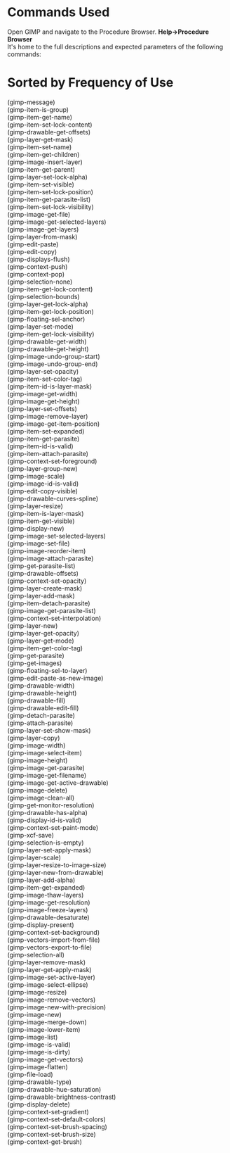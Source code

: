 # Commands Used  
  
Open GIMP and navigate to the Procedure Browser.    **Help->Procedure Browser**  
It's home to the full descriptions and expected parameters of the following commands:
  
# Sorted by Frequency of Use  
  
(gimp-message)  
(gimp-item-is-group)  
(gimp-item-get-name)  
(gimp-item-set-lock-content)  
(gimp-drawable-get-offsets)  
(gimp-layer-get-mask)  
(gimp-item-set-name)  
(gimp-item-get-children)  
(gimp-image-insert-layer)  
(gimp-item-get-parent)  
(gimp-layer-set-lock-alpha)  
(gimp-item-set-visible)  
(gimp-item-set-lock-position)  
(gimp-item-get-parasite-list)  
(gimp-item-set-lock-visibility)  
(gimp-image-get-file)  
(gimp-image-get-selected-layers)  
(gimp-image-get-layers)  
(gimp-layer-from-mask)  
(gimp-edit-paste)  
(gimp-edit-copy)  
(gimp-displays-flush)  
(gimp-context-push)  
(gimp-context-pop)  
(gimp-selection-none)  
(gimp-item-get-lock-content)  
(gimp-selection-bounds)  
(gimp-layer-get-lock-alpha)  
(gimp-item-get-lock-position)  
(gimp-floating-sel-anchor)  
(gimp-layer-set-mode)  
(gimp-item-get-lock-visibility)  
(gimp-drawable-get-width)  
(gimp-drawable-get-height)  
(gimp-image-undo-group-start)  
(gimp-image-undo-group-end)  
(gimp-layer-set-opacity)  
(gimp-item-set-color-tag)  
(gimp-item-id-is-layer-mask)  
(gimp-image-get-width)  
(gimp-image-get-height)  
(gimp-layer-set-offsets)  
(gimp-image-remove-layer)  
(gimp-image-get-item-position)  
(gimp-item-set-expanded)  
(gimp-item-get-parasite)  
(gimp-item-id-is-valid)  
(gimp-item-attach-parasite)  
(gimp-context-set-foreground)  
(gimp-layer-group-new)  
(gimp-image-scale)  
(gimp-image-id-is-valid)  
(gimp-edit-copy-visible)  
(gimp-drawable-curves-spline)  
(gimp-layer-resize)  
(gimp-item-is-layer-mask)  
(gimp-item-get-visible)  
(gimp-display-new)  
(gimp-image-set-selected-layers)  
(gimp-image-set-file)  
(gimp-image-reorder-item)  
(gimp-image-attach-parasite)  
(gimp-get-parasite-list)  
(gimp-drawable-offsets)  
(gimp-context-set-opacity)  
(gimp-layer-create-mask)  
(gimp-layer-add-mask)  
(gimp-item-detach-parasite)  
(gimp-image-get-parasite-list)  
(gimp-context-set-interpolation)  
(gimp-layer-new)  
(gimp-layer-get-opacity)  
(gimp-layer-get-mode)  
(gimp-item-get-color-tag)  
(gimp-get-parasite)  
(gimp-get-images)  
(gimp-floating-sel-to-layer)  
(gimp-edit-paste-as-new-image)  
(gimp-drawable-width)  
(gimp-drawable-height)  
(gimp-drawable-fill)  
(gimp-drawable-edit-fill)  
(gimp-detach-parasite)  
(gimp-attach-parasite)  
(gimp-layer-set-show-mask)  
(gimp-layer-copy)  
(gimp-image-width)  
(gimp-image-select-item)  
(gimp-image-height)  
(gimp-image-get-parasite)  
(gimp-image-get-filename)  
(gimp-image-get-active-drawable)  
(gimp-image-delete)  
(gimp-image-clean-all)  
(gimp-get-monitor-resolution)  
(gimp-drawable-has-alpha)  
(gimp-display-id-is-valid)  
(gimp-context-set-paint-mode)  
(gimp-xcf-save)  
(gimp-selection-is-empty)  
(gimp-layer-set-apply-mask)  
(gimp-layer-scale)  
(gimp-layer-resize-to-image-size)  
(gimp-layer-new-from-drawable)  
(gimp-layer-add-alpha)  
(gimp-item-get-expanded)  
(gimp-image-thaw-layers)  
(gimp-image-get-resolution)  
(gimp-image-freeze-layers)  
(gimp-drawable-desaturate)  
(gimp-display-present)  
(gimp-context-set-background)  
(gimp-vectors-import-from-file)  
(gimp-vectors-export-to-file)  
(gimp-selection-all)  
(gimp-layer-remove-mask)  
(gimp-layer-get-apply-mask)  
(gimp-image-set-active-layer)  
(gimp-image-select-ellipse)  
(gimp-image-resize)  
(gimp-image-remove-vectors)  
(gimp-image-new-with-precision)  
(gimp-image-new)  
(gimp-image-merge-down)  
(gimp-image-lower-item)  
(gimp-image-list)  
(gimp-image-is-valid)  
(gimp-image-is-dirty)  
(gimp-image-get-vectors)  
(gimp-image-flatten)  
(gimp-file-load)  
(gimp-drawable-type)  
(gimp-drawable-hue-saturation)  
(gimp-drawable-brightness-contrast)  
(gimp-display-delete)  
(gimp-context-set-gradient)  
(gimp-context-set-default-colors)  
(gimp-context-set-brush-spacing)  
(gimp-context-set-brush-size)  
(gimp-context-get-brush)  